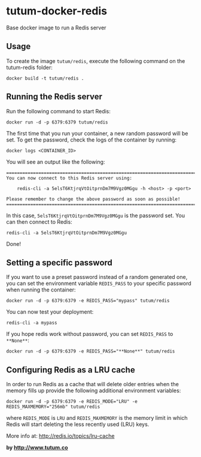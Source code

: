 tutum-docker-redis
==================

Base docker image to run a Redis server


Usage
-----

To create the image `tutum/redis`, execute the following command on the tutum-redis folder:

	docker build -t tutum/redis .


Running the Redis server
------------------------

Run the following command to start Redis:

	docker run -d -p 6379:6379 tutum/redis

The first time that you run your container, a new random password will be set.
To get the password, check the logs of the container by running:

	docker logs <CONTAINER_ID>

You will see an output like the following:

	========================================================================
	You can now connect to this Redis server using:

	    redis-cli -a 5elsT6KtjrqVtOitprnDm7M9Vgz0MGgu -h <host> -p <port>

	Please remember to change the above password as soon as possible!
	========================================================================

In this case, `5elsT6KtjrqVtOitprnDm7M9Vgz0MGgu` is the password set. 
You can then connect to Redis:

	redis-cli -a 5elsT6KtjrqVtOitprnDm7M9Vgz0MGgu

Done!


Setting a specific password
---------------------------

If you want to use a preset password instead of a random generated one, you can
set the environment variable `REDIS_PASS` to your specific password when running the container:

	docker run -d -p 6379:6379 -e REDIS_PASS="mypass" tutum/redis

You can now test your deployment:

	redis-cli -a mypass

If you hope redis work without password, you can set `REDIS_PASS` to `**None**`:

    docker run -d -p 6379:6379 -e REDIS_PASS="**None**" tutum/redis


Configuring Redis as a LRU cache
--------------------------------

In order to run Redis as a cache that will delete older entries when the memory fills up
provide the following additional environment variables:

	docker run -d -p 6379:6379 -e REDIS_MODE="LRU" -e REDIS_MAXMEMORY="256mb" tutum/redis

where `REDIS_MODE` is `LRU` and `REDIS_MAXMEMORY` is the memory limit in which
Redis will start deleting the less recently used (LRU) keys.

More info at: http://redis.io/topics/lru-cache

**by http://www.tutum.co**
